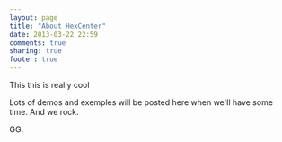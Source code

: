 ```yaml
---
layout: page
title: "About HexCenter"
date: 2013-03-22 22:59
comments: true
sharing: true
footer: true
---
```


This this is really cool

Lots of demos and exemples will be posted here when we'll have some time. And we rock.

GG.
